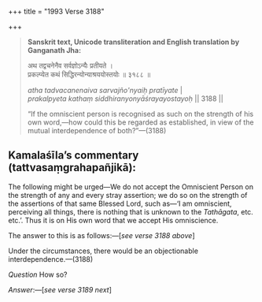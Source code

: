 +++
title = "1993 Verse 3188"

+++
> **Sanskrit text, Unicode transliteration and English translation by Ganganath Jha:** 
>
> अथ तद्वचनेनैव सर्वज्ञोऽन्यैः प्रतीयते ।  
> प्रकल्प्येत कथं सिद्धिरन्योन्याश्रययोस्तयोः ॥ ३१८८ ॥ 
>
> *atha tadvacanenaiva sarvajño'nyaiḥ pratīyate* \|  
> *prakalpyeta kathaṃ siddhiranyonyāśrayayostayoḥ* \|\| 3188 \|\| 
>
> “If the omniscient person is recognised as such on the strength of his own word,—how could this be regarded as established, in view of the mutual interdependence of both?”—(3188)



## Kamalaśīla’s commentary (tattvasaṃgrahapañjikā):

The following might be urged—We do not accept the Omniscient Person on the strength of any and every stray assertion; we do so on the strength of the assertions of that same Blessed Lord, such as—‘I am omniscient, perceiving all things, there is nothing that is unknown to the *Tathāgata*, etc. etc.’. Thus it is on His own word that we accept His omniscience.

The answer to this is as follows:—[*see verse 3188 above*]

Under the circumstances, there would be an objectionable interdependence.—(3188)

*Question* How so?

*Answer*:—[*see verse 3189 next*]


